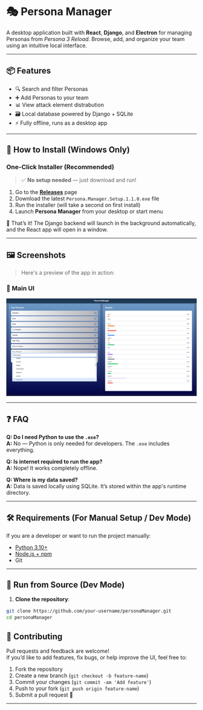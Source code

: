 # 🎭 Persona Manager

A desktop application built with **React**, **Django**, and **Electron** for managing Personas from *Persona 3 Reload*. Browse, add, and organize your team using an intuitive local interface.

---

## 📦 Features

- 🔍 Search and filter Personas
- ➕ Add Personas to your team
- 📊 View attack element distrabution
- 🗃️ Local database powered by Django + SQLite
- ⚡ Fully offline, runs as a desktop app

---

## 🚀 How to Install (Windows Only)

### One-Click Installer (Recommended)

> ✅ **No setup needed** — just download and run!

1. Go to the [**Releases**](https://github.com/Masterslayer7/Persona-Manager-Windows/releases/tag/v1.0.0) page
2. Download the latest `Persona.Manager.Setup.1.1.0.exe` file
3. Run the installer (will take a second on first install)
4. Launch **Persona Manager** from your desktop or start menu

🎉 That’s it! The Django backend will launch in the background automatically, and the React app will open in a window.

---

## 🖼️ Screenshots

> Here's a preview of the app in action:

### 🎯 Main UI
![Main UI](./screenshots/main-ui.png)


---

## ❓ FAQ

**Q: Do I need Python to use the `.exe`?**  
**A:** No — Python is only needed for developers. The `.exe` includes everything.

**Q: Is internet required to run the app?**  
**A:** Nope! It works completely offline.

**Q: Where is my data saved?**  
**A:** Data is saved locally using SQLite. It’s stored within the app's runtime directory.

---

## 🛠 Requirements (For Manual Setup / Dev Mode)

If you are a developer or want to run the project manually:

- [Python 3.10+](https://www.python.org/downloads/)
- [Node.js + npm](https://nodejs.org/)
- Git

---

## 🧪 Run from Source (Dev Mode)

1. **Clone the repository**:

```bash
git clone https://github.com/your-username/personaManager.git
cd personaManager
```


## 🤝 Contributing

Pull requests and feedback are welcome!  
If you’d like to add features, fix bugs, or help improve the UI, feel free to:

1. Fork the repository
2. Create a new branch (`git checkout -b feature-name`)
3. Commit your changes (`git commit -am 'Add feature'`)
4. Push to your fork (`git push origin feature-name`)
5. Submit a pull request 🚀

---